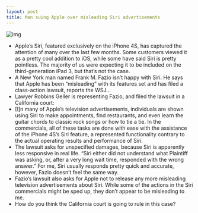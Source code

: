 ```yaml
---
layout: post
title: Man suing Apple over misleading Siri advertisements
---
```

![img](http://media.idownloadblog.com/wp-content/uploads/2011/12/siri-image-e1337765742481.jpeg)
* Apple’s Siri, featured exclusively on the iPhone 4S, has captured the attention of many over the last few months. Some customers viewed it as a pretty cool addition to iOS, while some have said Siri is pretty pointless. The majority of us were expecting it to be included on the third-generation iPad 3, but that’s not the case.
* A New York man named Frank M. Fazio isn’t happy with Siri. He says that Apple has been “misleading” with its features set and has filed a class-action lawsuit, reports the WSJ…
* Lawyer Robbins Geller is representing Fazio, and filed the lawsuit in a California court:
* [I]n many of Apple’s television advertisements, individuals are shown using Siri to make appointments, find restaurants, and even learn the guitar chords to classic rock songs or how to tie a tie. In the commercials, all of these tasks are done with ease with the assistance of the iPhone 4S’s Siri feature, a represented functionality contrary to the actual operating results and performance of Siri.
* The lawsuit asks for unspecified damages, because Siri is apparently less responsive in real life. “Siri either did not understand what Plaintiff was asking, or, after a very long wait time, responded with the wrong answer.” For me, Siri usually responds pretty quick and accurate, however, Fazio doesn’t feel the same way.
* Fazio’s lawsuit also asks for Apple not to release any more misleading television advertisements about Siri. While some of the actions in the Siri commercials might be sped up, they don’t appear to be misleading to me.
* How do you think the California court is going to rule in this case?

